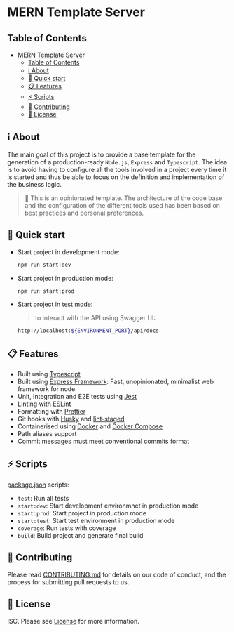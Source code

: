 # MERN Template Server

## Table of Contents

- [MERN Template Server](#mern-template-server)
  - [Table of Contents](#table-of-contents)
  - [ℹ️ About](#ℹ️-about)
  - [🚀 Quick start](#🚀-quick-start)
  - [📋 Features](#📋-features)
  - [⚡ Scripts](#⚡-scripts)
  - [🤝 Contributing](#🤝-contributing)
  - [🚩 License](#🚩-license)

## ℹ️ About

The main goal of this project is to provide a base template for the generation of a production-ready `Node.js`, `Express` and `Typescript`. The idea is to avoid having to configure all the tools involved in a project every time it is started and thus be able to focus on the definition and implementation of the business logic.

> 📣 This is an opinionated template. The architecture of the code base and the configuration of the different tools used has been based on best practices and personal preferences.

## 🚀 Quick start

- Start project in development mode:

  ```bash
  npm run start:dev
  ```

- Start project in production mode:

  ```bash
  npm run start:prod
  ```

- Start project in test mode:

  > to interact with the API using Swagger UI:

  ```bash
  http://localhost:${ENVIRONMENT_PORT}/api/docs
  ```

## 📋 Features

- Built using [Typescript](https://github.com/microsoft/TypeScript)
- Built using [Express Framework](https://github.com/expressjs/express): Fast, unopinionated, minimalist web framework for node.
- Unit, Integration and E2E tests using [Jest](https://github.com/facebook/jest)
- Linting with [ESLint](https://github.com/eslint/eslint)
- Formatting with [Prettier](https://github.com/prettier/prettier)
- Git hooks with [Husky](https://github.com/typicode/husky) and [lint-staged](https://github.com/okonet/lint-staged)
- Containerised using [Docker](https://www.docker.com/) and [Docker Compose](https://docs.docker.com/compose/)
- Path aliases support
- Commit messages must meet conventional commits format

## ⚡ Scripts

[package.json](package.json) scripts:

- `test`: Run all tests
- `start:dev`: Start development environmnet in production mode
- `start:prod`: Start project in production mode
- `start:test`: Start test environment in production mode
- `coverage`: Run tests with coverage
- `build`: Build project and generate final build

## 🤝 Contributing

Please read [CONTRIBUTING.md](../docs/contribution.md) for details on our code
of conduct, and the process for submitting pull requests to us.

## 🚩 License

ISC. Please see [License](LICENSE) for more information.
